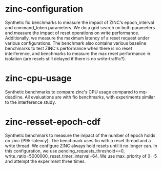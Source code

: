 # zinc-configuration

Synthetic fio benchmarks to measure the impact of ZINC's epoch_interval and command_token parameters.
We do a grid search on both parameters and measure the impact of reset operations on write performance. Additionally, we measure the maximum latency of a reset request under various configurations. The benchmark also contains various baseline benchmarks to test ZINC's performance when there is no reset interference, and benchmarks to measure the max reset performance in isolation (are resets still delayed if there is no write-traffic?).

# zinc-cpu-usage

Synthetic benchmarks to compare zinc's CPU usage compared to mq-deadline.
All evaluations are with fio benchmarks, with experiments similar to the interference study.

# zinc-resset-epoch-cdf

Synthetic benchmark to measure the impact of the number of epoch holds on zinc (P95-latency).
The benchmark uses fio with a reset thread and a write thread. We configure ZINC always hold resets until it no longer can. In this configuration, we use pending_requests_threshold==0, write_ratio=5000000, reset_timer_interval=64. We use max_priority of 0--5 and attempt the experiment three times.
